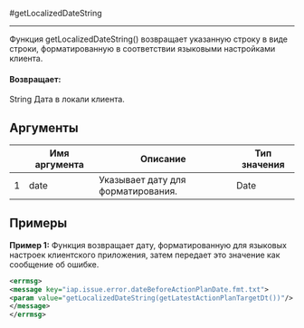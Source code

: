 #getLocalizedDateString

---

Функция getLocalizedDateString() возвращает указанную строку в виде строки, форматированную в соответствии языковыми настройками клиента.

#### Возвращает:

String
Дата в локали клиента.

## Аргументы

|  | Имя аргумента | Описание | Тип значения |
| --- | --- | --- | --- |
| 1 | date | Указывает дату для форматирования. | Date |

## Примеры

**Пример 1:** Функция возвращает дату, форматированную для языковых настроек клиентского приложения, затем передает это значение как сообщение об ошибке.
```xml
<errmsg>
<message key="iap.issue.error.dateBeforeActionPlanDate.fmt.txt">
<param value="getLocalizedDateString(getLatestActionPlanTargetDt())"/>
</message>
</errmsg>
```

